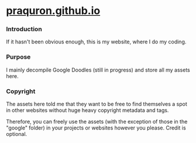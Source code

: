 # [praquron.github.io](https://praquron.github.io)

### Introduction
If it hasn't been obvious enough, this is my website, where I do my coding. 

### Purpose
I mainly decompile Google Doodles (still in progress) and store all my assets here.

### Copyright
The assets here told me that they want to be free to find themselves a spot in other websites without huge heavy copyright metadata and tags.

Therefore, you can freely use the assets (with the exception of those in the "google" folder) in your projects or websites however you please. Credit is optional.
